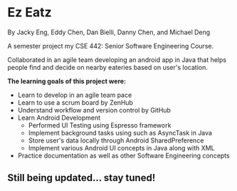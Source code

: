 # Ez Eatz
By Jacky Eng, Eddy Chen, Dan Bielli, Danny Chen, and Michael Deng

A semester project my CSE 442: Senior Software Engineering Course.

Collaborated in an agile team developing an android app in Java that helps people find and decide on nearby eateries based on user's location.

**The learning goals of this project were:**
* Learn to develop in an agile team pace
* Learn to use a scrum board by ZenHub
* Understand workflow and version control by GitHub
* Learn Android Development
  * Performed UI Testing using Espresso framework
  * Implement background tasks using such as AsyncTask in Java
  * Store user's data locally through Android SharedPreference
  * Implement various Android UI concepts in Java along with XML
* Practice documentation as well as other Software Engineering concepts

## Still being updated... stay tuned!
  
